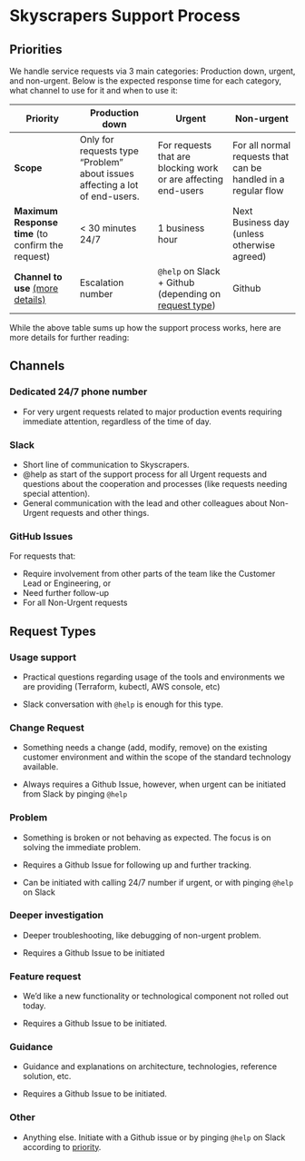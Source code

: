 # Skyscrapers Support Process

## Priorities

We handle service requests via 3 main categories: Production down, urgent, and non-urgent. Below is the expected response time for each category, what channel to use for it and when to use it:

| Priority        | Production down          | Urgent        |  Non-urgent        |
|-----------------|--------------------------|---------------|--------------------|
| **Scope**           | Only for requests type “Problem” about issues affecting a lot of end-users.  | For requests that are blocking work or are affecting end-users  | For all normal requests that can be handled in a regular flow |
| **Maximum Response time** (to confirm the request)     | < 30 minutes 24/7   | 1 business hour   | Next Business day (unless otherwise agreed)   | 
| **Channel to use** [(more details)](#channels)   | Escalation number  | `@help` on Slack + Github (depending on [request type](#request-types))  |Github |

While the above table sums up how the support process works, here are more details for further reading:

## Channels

### Dedicated 24/7 phone number

- For very urgent requests related to major production events requiring immediate attention, regardless of the time of day.

### Slack

- Short line of communication to Skyscrapers. 
- @help as start of the support process for all Urgent requests and questions about the cooperation and processes (like requests needing special attention).
- General communication with the lead and other colleagues about Non-Urgent requests and other things.

### GitHub Issues

For requests that:

- Require involvement from other parts of the team like the Customer Lead or Engineering, or
- Need further follow-up
- For all Non-Urgent requests

## Request Types

### Usage support

- Practical questions regarding usage of the tools and environments we are providing (Terraform, kubectl, AWS console, etc)

- Slack conversation with `@help` is enough for this type.

### Change Request

- Something needs a change (add, modify, remove) on the existing customer environment and within the scope of the standard technology available.

- Always requires a Github Issue, however, when urgent can be initiated from Slack by pinging `@help`

### Problem

- Something is broken or not behaving as expected. The focus is on solving the immediate problem.

- Requires a Github Issue for following up and further tracking.

- Can be initiated with calling 24/7 number if urgent, or with pinging `@help` on Slack

### Deeper investigation

- Deeper troubleshooting, like debugging of non-urgent problem.

- Requires a Github Issue to be initiated

### Feature request

- We’d like a new functionality or technological component not rolled out today.

- Requires a Github Issue to be initiated.

### Guidance

- Guidance and explanations on architecture, technologies, reference solution, etc.

- Requires a Github Issue to be initiated.

### Other

- Anything else. Initiate with a Github issue or by pinging `@help` on Slack according to [priority](#priorities).
